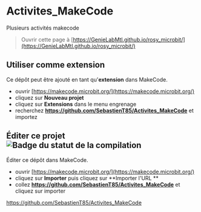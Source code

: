 # Activites_MakeCode
Plusieurs activités makecode


> Ouvrir cette page à [https://GenieLabMtl.github.io/rosy_microbit/](https://GenieLabMtl.github.io/rosy_microbit/)

## Utiliser comme extension

Ce dépôt peut être ajouté en tant qu'**extension** dans MakeCode.

* ouvrir [https://makecode.microbit.org/](https://makecode.microbit.org/)
* cliquez sur **Nouveau projet**
* cliquez sur **Extensions** dans le menu engrenage
* recherchez **https://github.com/SebastienT85/Activites_MakeCode** et importez

## Éditer ce projet ![Badge du statut de la compilation](https://github.com/GenieLabMtl/rosy_microbit/workflows/MakeCode/badge.svg)

Éditer ce dépôt dans MakeCode.

* ouvrir [https://makecode.microbit.org/](https://makecode.microbit.org/)
* cliquez sur **Importer** puis cliquez sur **Importer l'URL **
* collez **https://github.com/SebastienT85/Activites_MakeCode** et cliquez sur importer

https://github.com/SebastienT85/Activites_MakeCode
